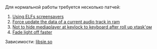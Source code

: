 Для нормальной работы требуется несколько патчей:
1. [Using ELFs screensavers](https://patches.kibab.com/patches/search.php5?action=search&kw=Using+ELFs+screensavers)
2. [Force update the data of a current audio track in ram](https://patches.kibab.com/patches/search.php5?action=search&kw=Force+update+the+data+of+a+current+audio+track+in+ram)
3. [Not to hide mediaplayer at keylock to keyboard after roll up xtask'ом](https://patches.kibab.com/patches/search.php5?action=search&kw=Not+to+hide+mediaplayer+at+keylock+to+keyboard+after+roll+up+xtask%27%EE%EC)
4. [Fade light off faster](https://patches.kibab.com/patches/search.php5?action=search&kw=Fade+light+off+faster)

Зависимости: [libsie.so](https://github.com/siemens-mobile-hacks/libsie)
